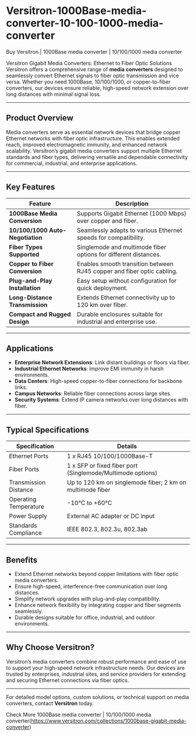 # Versitron-1000Base-media-converter-10-100-1000-media-converter

Buy Versitron | 1000Base media converter | 10/100/1000 media converter

Versitron Gigabit Media Converters: Ethernet to Fiber Optic Solutions
Versitron offers a comprehensive range of **media converters** designed to seamlessly convert Ethernet signals to fiber optic transmission and vice versa. Whether you need 1000Base, 10/100/1000, or copper-to-fiber converters, our devices ensure reliable, high-speed network extension over long distances with minimal signal loss.

---

## Product Overview

Media converters serve as essential network devices that bridge copper Ethernet networks with fiber optic infrastructure. This enables extended reach, improved electromagnetic immunity, and enhanced network scalability. Versitron’s gigabit media converters support multiple Ethernet standards and fiber types, delivering versatile and dependable connectivity for commercial, industrial, and enterprise applications.

---

## Key Features

| Feature                              | Description                                                      |
|------------------------------------|------------------------------------------------------------------|
| **1000Base Media Conversion**      | Supports Gigabit Ethernet (1000 Mbps) over copper and fiber.     |
| **10/100/1000 Auto-Negotiation**   | Seamlessly adapts to various Ethernet speeds for compatibility. |
| **Fiber Types Supported**           | Singlemode and multimode fiber options for different distances.  |
| **Copper to Fiber Conversion**      | Enables smooth transition between RJ45 copper and fiber optic cabling. |
| **Plug-and-Play Installation**      | Easy setup without configuration for quick deployment.           |
| **Long-Distance Transmission**      | Extends Ethernet connectivity up to 120 km over fiber.           |
| **Compact and Rugged Design**       | Durable enclosures suitable for industrial and enterprise use.   |

---

## Applications

- **Enterprise Network Extensions**: Link distant buildings or floors via fiber.  
- **Industrial Ethernet Networks**: Improve EMI immunity in harsh environments.  
- **Data Centers**: High-speed copper-to-fiber connections for backbone links.  
- **Campus Networks**: Reliable fiber connections across large sites.  
- **Security Systems**: Extend IP camera networks over long distances with fiber.  

---

## Typical Specifications

| Specification           | Details                                                      |
|-------------------------|--------------------------------------------------------------|
| Ethernet Ports         | 1 x RJ45 10/100/1000Base-T                                   |
| Fiber Ports            | 1 x SFP or fixed fiber port (Singlemode/Multimode options)  |
| Transmission Distance  | Up to 120 km on singlemode fiber; 2 km on multimode fiber   |
| Operating Temperature  | -10°C to +60°C                                              |
| Power Supply           | External AC adapter or DC input                              |
| Standards Compliance   | IEEE 802.3, 802.3u, 802.3ab                                   |

---

## Benefits

- Extend Ethernet networks beyond copper limitations with fiber optic media converters.  
- Ensure high-speed, interference-free communication over long distances.  
- Simplify network upgrades with plug-and-play compatibility.  
- Enhance network flexibility by integrating copper and fiber segments seamlessly.  
- Durable designs suitable for office, industrial, and outdoor environments.

---

## Why Choose Versitron?

Versitron’s media converters combine robust performance and ease of use to support your high-speed network infrastructure needs. Our devices are trusted by enterprises, industrial sites, and service providers for extending and securing Ethernet connections via fiber optics.

---

For detailed model options, custom solutions, or technical support on media converters, contact **Versitron** today.

Check More 1000Base media converter | 10/100/1000 media converter(https://www.versitron.com/collections/1000base-gigabit-media-converter)
